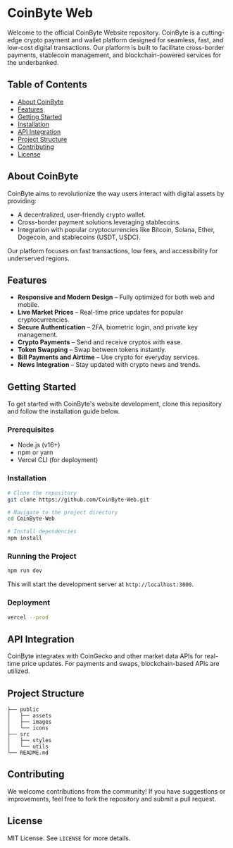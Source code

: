 # CoinByte Web

Welcome to the official CoinByte Website repository. CoinByte is a cutting-edge crypto payment and wallet platform designed for seamless, fast, and low-cost digital transactions. Our platform is built to facilitate cross-border payments, stablecoin management, and blockchain-powered services for the underbanked.

## Table of Contents

- [About CoinByte](#about-coinbyte)
- [Features](#features)
- [Getting Started](#getting-started)
- [Installation](#installation)
- [API Integration](#api-integration)
- [Project Structure](#project-structure)
- [Contributing](#contributing)
- [License](#license)

## About CoinByte

CoinByte aims to revolutionize the way users interact with digital assets by providing:

- A decentralized, user-friendly crypto wallet.
- Cross-border payment solutions leveraging stablecoins.
- Integration with popular cryptocurrencies like Bitcoin, Solana, Ether, Dogecoin, and stablecoins (USDT, USDC).

Our platform focuses on fast transactions, low fees, and accessibility for underserved regions.

## Features

- **Responsive and Modern Design** – Fully optimized for both web and mobile.
- **Live Market Prices** – Real-time price updates for popular cryptocurrencies.
- **Secure Authentication** – 2FA, biometric login, and private key management.
- **Crypto Payments** – Send and receive cryptos with ease.
- **Token Swapping** – Swap between tokens instantly.
- **Bill Payments and Airtime** – Use crypto for everyday services.
- **News Integration** – Stay updated with crypto news and trends.

## Getting Started

To get started with CoinByte's website development, clone this repository and follow the installation guide below.

### Prerequisites

- Node.js (v16+)
- npm or yarn
- Vercel CLI (for deployment)

### Installation

```bash
# Clone the repository
git clone https://github.com/CoinByte-Web.git

# Navigate to the project directory
cd CoinByte-Web

# Install dependencies
npm install
```

### Running the Project

```bash
npm run dev
```

This will start the development server at `http://localhost:3000`.

### Deployment

```bash
vercel --prod
```

## API Integration

CoinByte integrates with CoinGecko and other market data APIs for real-time price updates. For payments and swaps, blockchain-based APIs are utilized.

## Project Structure

```
├── public
│   ├── assets
│   ├── images
│   └── icons
├── src
│   ├── styles
│   └── utils
└── README.md
```

## Contributing

We welcome contributions from the community! If you have suggestions or improvements, feel free to fork the repository and submit a pull request.

## License

MIT License. See `LICENSE` for more details.
